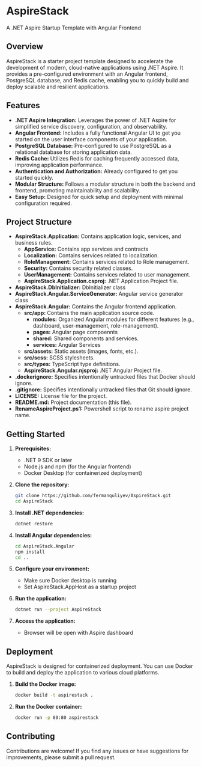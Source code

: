 # AspireStack

A .NET Aspire Startup Template with Angular Frontend

## Overview

AspireStack is a starter project template designed to accelerate the development of modern, cloud-native applications using .NET Aspire. It provides a pre-configured environment with an Angular frontend, PostgreSQL database, and Redis cache, enabling you to quickly build and deploy scalable and resilient applications.

## Features

-   **.NET Aspire Integration:** Leverages the power of .NET Aspire for simplified service discovery, configuration, and observability.
-   **Angular Frontend:**  Includes a fully functional Angular UI to get you started on the user interface components of your application.
-   **PostgreSQL Database:**  Pre-configured to use PostgreSQL as a relational database for storing application data.
-   **Redis Cache:** Utilizes Redis for caching frequently accessed data, improving application performance.
-   **Authentication and Authorization:** Already configured to get you started quickly.
-   **Modular Structure:**  Follows a modular structure in both the backend and frontend, promoting maintainability and scalability.
-   **Easy Setup:**  Designed for quick setup and deployment with minimal configuration required.

## Project Structure

-   **AspireStack.Application:** Contains application logic, services, and business rules.
    -   **AppService:** Contains app services and contracts
    -   **Localization:** Contains services related to localization.
    -   **RoleManagement:** Contains services related to Role management.
    -   **Security:** Contains security related classes.
    -   **UserManagement:** Contains services related to user management.
    -   **AspireStack.Application.csproj:** .NET Application Project file.
-   **AspireStack.DbInitializer:** DbInitializer class
-   **AspireStack.Angular.ServiceGenerator:** Angular service generator class
-   **AspireStack.Angular:** Contains the Angular frontend application.
    -   **src/app:** Contains the main application source code.
        -   **modules:**  Organized Angular modules for different features (e.g., dashboard, user-management, role-management).
        -   **pages:** Angular page compoennts
        -   **shared:**  Shared components and services.
        -   **services:**  Angular Services
    -   **src/assets:** Static assets (images, fonts, etc.).
    -   **src/scss:** SCSS stylesheets.
    -   **src/types:**  TypeScript type definitions.
    -   **AspireStack.Angular.njsproj:** .NET Angular Project file.
-   **.dockerignore:** Specifies intentionally untracked files that Docker should ignore.
-   **.gitignore:** Specifies intentionally untracked files that Git should ignore.
-   **LICENSE:** License file for the project.
-   **README.md:** Project documentation (this file).
-   **RenameAspireProject.ps1:** Powershell script to rename aspire project name.

## Getting Started

1.  **Prerequisites:**
    -   .NET 9 SDK or later
    -   Node.js and npm (for the Angular frontend)
    -   Docker Desktop (for containerized deployment)
2.  **Clone the repository:**

    ```bash
    git clone https://github.com/fermanquliyev/AspireStack.git
    cd AspireStack
    ```

3.  **Install .NET dependencies:**

    ```bash
    dotnet restore
    ```

4.  **Install Angular dependencies:**

    ```bash
    cd AspireStack.Angular
    npm install
    cd ..
    ```

5.  **Configure your environment:**
    -   Make sure Docker desktop is running
    -   Set AspireStack.AppHost as a startup project

6.  **Run the application:**

    ```bash
    dotnet run --project AspireStack
    ```

7.  **Access the application:**

    -   Browser will be open with Aspire dashboard

## Deployment

AspireStack is designed for containerized deployment. You can use Docker to build and deploy the application to various cloud platforms.

1.  **Build the Docker image:**

    ```bash
    docker build -t aspirestack .
    ```

2.  **Run the Docker container:**

    ```bash
    docker run -p 80:80 aspirestack
    ```

## Contributing

Contributions are welcome! If you find any issues or have suggestions for improvements, please submit a pull request.

